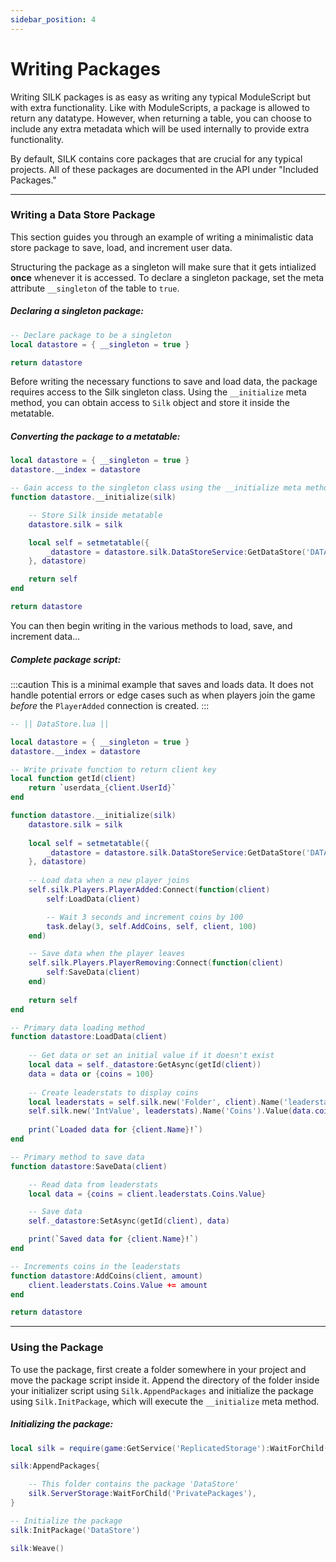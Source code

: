 ```yaml
---
sidebar_position: 4
---
```


# Writing Packages

Writing SILK packages is as easy as writing any typical ModuleScript but with extra functionality. Like with ModuleScripts, a package is allowed to return any datatype. However, when returning a table, you can choose to include any extra metadata which will be used internally to provide extra functionality.

By default, SILK contains core packages that are crucial for any typical projects. All of these packages are documented in the API under "Included Packages."

---

### Writing a Data Store Package

This section guides you through an example of writing a minimalistic data store package to save, load, and increment user data.

Structuring the package as a singleton will make sure that it gets intialized **once** whenever it is accessed. To declare a singleton package, set the meta attribute `__singleton` of the table to `true`.

##### Declaring a singleton package:
```lua
-- Declare package to be a singleton
local datastore = { __singleton = true }

return datastore
```
Before writing the necessary functions to save and load data, the package requires access to the Silk singleton class. Using the `__initialize` meta method, you can obtain access to `Silk` object and store it inside the metatable.

##### Converting the package to a metatable:
```lua
local datastore = { __singleton = true }
datastore.__index = datastore

-- Gain access to the singleton class using the __initialize meta method
function datastore.__initialize(silk)

	-- Store Silk inside metatable
	datastore.silk = silk

	local self = setmetatable({
		_datastore = datastore.silk.DataStoreService:GetDataStore('DATA'),
	}, datastore)

	return self
end

return datastore
```

You can then begin writing in the various methods to load, save, and increment data...

##### Complete package script:

:::caution
This is a minimal example that saves and loads data. It does not handle potential errors or edge cases such as when players join the game *before* the `PlayerAdded` connection is created.
:::

```lua
-- || DataStore.lua ||

local datastore = { __singleton = true }
datastore.__index = datastore

-- Write private function to return client key
local function getId(client)
	return `userdata_{client.UserId}`
end

function datastore.__initialize(silk)
	datastore.silk = silk
	
	local self = setmetatable({
		_datastore = datastore.silk.DataStoreService:GetDataStore('DATA'),
	}, datastore)
	
	-- Load data when a new player joins
	self.silk.Players.PlayerAdded:Connect(function(client)
		self:LoadData(client)

		-- Wait 3 seconds and increment coins by 100
		task.delay(3, self.AddCoins, self, client, 100)
	end)

	-- Save data when the player leaves
	self.silk.Players.PlayerRemoving:Connect(function(client)
		self:SaveData(client)
	end)
	
	return self
end

-- Primary data loading method
function datastore:LoadData(client)
	
	-- Get data or set an initial value if it doesn't exist
	local data = self._datastore:GetAsync(getId(client))
	data = data or {coins = 100}
	
	-- Create leaderstats to display coins
	local leaderstats = self.silk.new('Folder', client).Name('leaderstats')()
	self.silk.new('IntValue', leaderstats).Name('Coins').Value(data.coins)
	
	print(`Loaded data for {client.Name}!`)
end

-- Primary method to save data
function datastore:SaveData(client)

	-- Read data from leaderstats
	local data = {coins = client.leaderstats.Coins.Value}

	-- Save data
	self._datastore:SetAsync(getId(client), data)

	print(`Saved data for {client.Name}!`)
end

-- Increments coins in the leaderstats
function datastore:AddCoins(client, amount)
	client.leaderstats.Coins.Value += amount
end

return datastore
```

---

### Using the Package

To use the package, first create a folder somewhere in your project and move the package script inside it. Append the directory of the folder inside your initializer script using `Silk.AppendPackages` and initialize the package using `Silk.InitPackage`, which will execute the `__initialize` meta method.

##### Initializing the package:
```lua
local silk = require(game:GetService('ReplicatedStorage'):WaitForChild('silk'))

silk:AppendPackages{

	-- This folder contains the package 'DataStore'
	silk.ServerStorage:WaitForChild('PrivatePackages'),
}

-- Initialize the package
silk:InitPackage('DataStore')

silk:Weave()

```